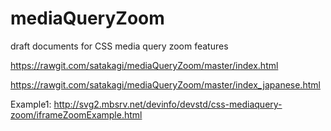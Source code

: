 # mediaQueryZoom
draft documents for CSS media query zoom features

https://rawgit.com/satakagi/mediaQueryZoom/master/index.html

https://rawgit.com/satakagi/mediaQueryZoom/master/index_japanese.html


Example1:
http://svg2.mbsrv.net/devinfo/devstd/css-mediaquery-zoom/iframeZoomExample.html
